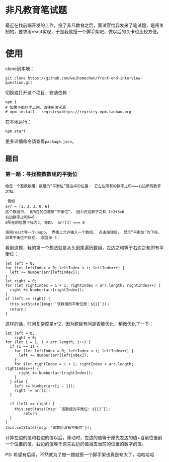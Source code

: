 # 非凡教育笔试题

最近在找前端开发的工作，投了非凡教育之后，面试官给我发来了笔试题，是闯关制的，要求用react实现，于是我就搭一个脚手架吧，做以后的关卡也比较方便。

# 使用

clone到本地：
```
git clone https://github.com/weihomechen/front-end-interview-question.git
```
切换或打开这个项目，安装依赖：
```
npm i
# 如果不能科学上网，请使用淘宝源
# npm install --registry=https://registry.npm.taobao.org 
```
在本地运行：
```
npm start
```
更多详细命令请查看`package.json`。


## 题目

### 第一题：寻找整数数组的平衡位

```
给定一个整数数组，数组的“平衡位”是这样的位置： 它左边所有的数字之和===右边所有数字之和。

 例如
arr = [1，2，3，0，6] 
这个数组中， 0所在的位置是“平衡位”， 因为左边数字之和 1+2+3=6
右边数字之和6=6
0所在的位置下标为3, 亦即， arr[3] === 0

请用react写一个小app， 界面上允许输入一个数组， 点击按钮后， 显示“平衡位”的下标。
如果平衡位不存在， 就显示-1.
```
看到这题，我的第一个想法就是从头到尾遍历数组，左边之和等于右边之和即有平衡位：
```
let left = 0;
for (let leftIndex = 0; leftIndex < i; leftIndex++) {
  left += Number(arr[leftIndex]);
}
let right = 0;
for (let rightIndex = i + 1; rightIndex < arr.length; rightIndex++) {
  right += Number(arr[rightIndex]);
}
if (left == right) {
  this.setState({msg: `该数组的平衡位是：${i}`})；
  return；
}
```

这样的话，时间复杂度是n^2，因为题目有问是否能优化，稍微优化了一下：
```
let left = 0,
    right = 0;
for (let i = 1; i < arr.length; i++) {
  if (i == 1) {
    for (let leftIndex = 0; leftIndex < i; leftIndex++) {
      left += Number(arr[leftIndex]);
    }
    for (let rightIndex = i + 1; rightIndex < arr.length; rightIndex++) {
      right += Number(arr[rightIndex]);
    }
  } else {
    left += Number(arr[i - 1]);
    right -= arr[i];
  }

  if (left == right) {
    this.setState({msg: `该数组的平衡位: ${i}`});
        return
  }
}
this.setState({msg: '该数组没有平衡位'});
```

计算左边的值和右边的值以后，移动时，左边的值等于原先左边的值+当前位置前一个位置的值，右边的值等于原先右边的值减去当前的位置的数字的值。

PS: 希望有后续，不然就为了做一题就搭一个脚手架也真是夸大了，哈哈哈哈
